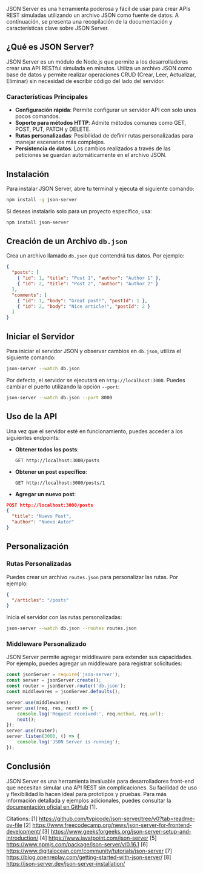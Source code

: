 JSON Server es una herramienta poderosa y fácil de usar para crear APIs REST simuladas utilizando un archivo JSON como fuente de datos. A continuación, se presenta una recopilación de la documentación y características clave sobre JSON Server.

## ¿Qué es JSON Server?

JSON Server es un módulo de Node.js que permite a los desarrolladores crear una API RESTful simulada en minutos. Utiliza un archivo JSON como base de datos y permite realizar operaciones CRUD (Crear, Leer, Actualizar, Eliminar) sin necesidad de escribir código del lado del servidor.

### Características Principales

- **Configuración rápida**: Permite configurar un servidor API con solo unos pocos comandos.
- **Soporte para métodos HTTP**: Admite métodos comunes como GET, POST, PUT, PATCH y DELETE.
- **Rutas personalizadas**: Posibilidad de definir rutas personalizadas para manejar escenarios más complejos.
- **Persistencia de datos**: Los cambios realizados a través de las peticiones se guardan automáticamente en el archivo JSON.

## Instalación

Para instalar JSON Server, abre tu terminal y ejecuta el siguiente comando:

```bash
npm install -g json-server
```

Si deseas instalarlo solo para un proyecto específico, usa:

```bash
npm install json-server
```

## Creación de un Archivo `db.json`

Crea un archivo llamado `db.json` que contendrá tus datos. Por ejemplo:

```json
{
  "posts": [
    { "id": 1, "title": "Post 1", "author": "Author 1" },
    { "id": 2, "title": "Post 2", "author": "Author 2" }
  ],
  "comments": [
    { "id": 1, "body": "Great post!", "postId": 1 },
    { "id": 2, "body": "Nice article!", "postId": 2 }
  ]
}
```

## Iniciar el Servidor

Para iniciar el servidor JSON y observar cambios en `db.json`, utiliza el siguiente comando:

```bash
json-server --watch db.json
```

Por defecto, el servidor se ejecutará en `http://localhost:3000`. Puedes cambiar el puerto utilizando la opción `--port`:

```bash
json-server --watch db.json --port 8000
```

## Uso de la API

Una vez que el servidor esté en funcionamiento, puedes acceder a los siguientes endpoints:

- **Obtener todos los posts**:
  
  ```
  GET http://localhost:3000/posts
  ```

- **Obtener un post específico**:
  
  ```
  GET http://localhost:3000/posts/1
  ```

- **Agregar un nuevo post**:
  
```json
POST http://localhost:3000/posts
{
  "title": "Nuevo Post",
  "author": "Nuevo Autor"
}
```

## Personalización

### Rutas Personalizadas

Puedes crear un archivo `routes.json` para personalizar las rutas. Por ejemplo:

```json
{
  "/articles": "/posts"
}
```

Inicia el servidor con las rutas personalizadas:

```bash
json-server --watch db.json --routes routes.json
```

### Middleware Personalizado

JSON Server permite agregar middleware para extender sus capacidades. Por ejemplo, puedes agregar un middleware para registrar solicitudes:

```javascript
const jsonServer = require('json-server');
const server = jsonServer.create();
const router = jsonServer.router('db.json');
const middlewares = jsonServer.defaults();

server.use(middlewares);
server.use((req, res, next) => {
    console.log('Request received:', req.method, req.url);
    next();
});
server.use(router);
server.listen(3000, () => {
    console.log('JSON Server is running');
});
```

## Conclusión

JSON Server es una herramienta invaluable para desarrolladores front-end que necesitan simular una API REST sin complicaciones. Su facilidad de uso y flexibilidad lo hacen ideal para prototipos y pruebas. Para más información detallada y ejemplos adicionales, puedes consultar la [documentación oficial en GitHub](https://github.com/typicode/json-server) [1].

Citations:
[1] https://github.com/typicode/json-server/tree/v0?tab=readme-ov-file
[2] https://www.freecodecamp.org/news/json-server-for-frontend-development/
[3] https://www.geeksforgeeks.org/json-server-setup-and-introduction/
[4] https://www.javatpoint.com/json-server
[5] https://www.npmjs.com/package/json-server/v/0.16.1
[6] https://www.digitalocean.com/community/tutorials/json-server
[7] https://blog.openreplay.com/getting-started-with-json-server/
[8] https://json-server.dev/json-server-installation/